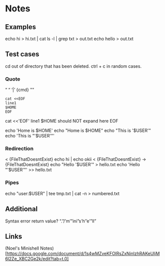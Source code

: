 # Notes

## Examples
echo hi > hi.txt | cat
ls -l | grep txt > out.txt
echo hello > out.txt

## Test cases
cd out of directory that has been deleted.
ctrl + c in random cases.

### Quote
“           “
‘|’ {cmd}
""
```
cat <<EOF
line1
$HOME
EOF
```

cat <<'EOF'
line1
$HOME should NOT expand here
EOF

echo 'Home is $HOME'
echo "Home is $HOME"
echo "This is '$USER'"
echo 'This is "'$USER'"'


### Redirection
< {FileThatDoesntExist} echo hi | echo okii
< {FileThatDoesntExist} -> {FileThatDoesntExist}
echo "Hello '$USER'" > hello.txt
echo 'Hello "'$USER'"' >> hello.txt

### Pipes
echo "user:$USER" | tee tmp.txt | cat -n > numbered.txt

## Additional
Syntax error return value?
“.”/’m’”ini”s’h’’e’”ll” 


## Links
(Noel's Minishell Notes)[https://docs.google.com/document/d/1s4wMZveKFOlRsZxNinlzhRAKeUIjM6l2Ze_XBC2Ge2k/edit?tab=t.0]